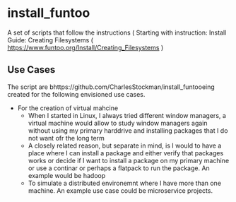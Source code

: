# install_funtoo
A set of scripts that follow the instructions ( Starting  with instruction: Install Guide: Creating Filesystems ( https://www.funtoo.org/Install/Creating_Filesystems )

## Use Cases

The script are bhttps://github.com/CharlesStockman/install_funtooeing created for the following envisioned use cases.

* For the creation of virtual mahcine
  * When I started in Linux, I always tried different window managers, a virtual machine would allow to study window managers again without using my primary harddrive and installing packages that I do not want ofr the long term
  * A closely related reason, but separate in mind, is I would to have a place where I can install a package and either verify that packages works or decide if I want to install a package on my primary machine or use a continar or perhaps a flatpack to run the package.  An example would be hadoop
  * To simulate a distributed environemnt where I have more than one machine.  An example use case could be microservice projects.
